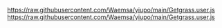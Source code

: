 https://raw.githubusercontent.com/Waemsa/yiupo/main/Getgrass.user.js
https://raw.githubusercontent.com/Waemsa/yiupo/main/Getgrass.user.js
